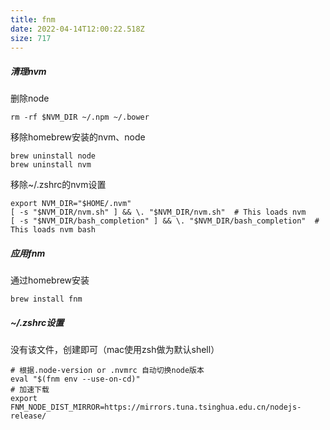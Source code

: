 ```yaml
---
title: fnm
date: 2022-04-14T12:00:22.518Z
size: 717
---
```

##### 清理nvm

删除node

```
rm -rf $NVM_DIR ~/.npm ~/.bower
```

移除homebrew安装的nvm、node

```
brew uninstall node
brew uninstall nvm
```

移除~/.zshrc的nvm设置

```
export NVM_DIR="$HOME/.nvm"
[ -s "$NVM_DIR/nvm.sh" ] && \. "$NVM_DIR/nvm.sh"  # This loads nvm
[ -s "$NVM_DIR/bash_completion" ] && \. "$NVM_DIR/bash_completion"  # This loads nvm bash
```

##### 应用fnm

通过homebrew安装

```
brew install fnm
```

##### ~/.zshrc设置

没有该文件，创建即可（mac使用zsh做为默认shell）

```
# 根据.node-version or .nvmrc 自动切换node版本
eval "$(fnm env --use-on-cd)"
# 加速下载
export FNM_NODE_DIST_MIRROR=https://mirrors.tuna.tsinghua.edu.cn/nodejs-release/
```
